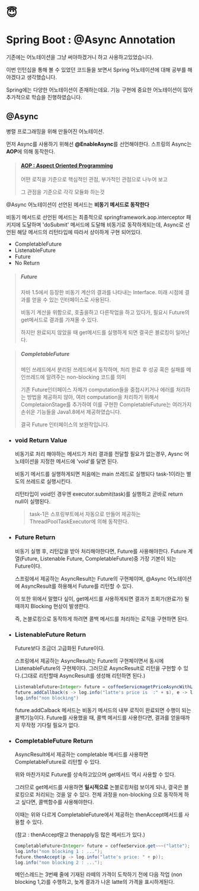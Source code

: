 # :innocent:

# Spring Boot : @Async Annotation

기존에는 어노테이션을 그냥 써야하겠거니 하고 사용하고있었습니다.

이번 인턴십을 통해 볼 수 있었던 코드들을 보면서 
Spring 어노테이션에 대해 공부를 해야겠다고 생각했습니다.

Spring에는 다양한 어노테이션이 존재하는데요.
기능 구현에 중요한 어노테이션이 많아 추가적으로 학습을 진행하였습니다.

## @Async

병렬 프로그래밍을 위해 만들어진 어노테이션.

먼저 Async를 사용하기 위해선 **@EnableAsync**를 선언해야한다.
스프링의 Async는 **AOP**에 의해 동작한다.

> #### [AOP : Aspect Oriented Programming](AOP.md)
>
> 어떤 로직을 기준으로 핵심적인 관점, 부가적인 관점으로 나누어 보고
>
> 그 관점을 기준으로 각각 모듈화 하는것

@Async 어노테이션이 선언된 메서드는 **비동기 메서드로 동작한다**

비동기 메서드로 선언된 메서드는 최종적으로
springframework.aop.interceptor 패키지에 도달하며 'doSubmit' 메서드에 도달해
비동기로 동작하게되는데, Async로 선언된 해당 메서드의 리턴타입에 따라서 상이하게 구현 되어있다.

* CompletableFuture
* ListenableFuture
* Future
* No Return

> ##### Future
>
> 자바 1.5에서 등장한 비동기 계산의 결과를 나타내는 Interface.
>미래 시점에 결과를 얻을 수 있는 인터페이스로 사용된다.
> 
>비동기 계산을 위함으로, 호출을하고 다른작업을 하고 있다가, 
> 필요시 Future의 get메서드로 결과를 가져올 수 있다.
>
> 하지만 완료되지 않았을 때 get메서드를 실행하게 되면 결국은 블로킹이 일어난다.

> ##### CompletableFuture
>
> 메인 쓰레드에서 분리된 쓰레드에서 동작하며, 처리 완료 후
>성공 혹은 실패를 메인쓰레드에 알려주는 non-blocking 코드를 의미
> 
>기존 Future인터페이스 자체가 computation들을 중첩시키거나
> 에러를 처리하는 방법을 제공하지 않아, 여러 computation을 처리하기 위해서 
>CompletaionStage를 추가하여 이를 구현한 CompletableFuture는 여러가지 손쉬운 기능들을
> Java1.8에서 제공하였습니다.
>
> 결국 Future 인터페이스의 보완작입니다.

 * ### void Return Value

   비동기로 처리 해야하는 메서드가 처리 결과를 전달할 필요가 없는경우,
   Aysnc 어노테이션을 지정한 메서드에 'void'를 달면 된다.

   비동기 메서드를 실행하게되면 처음에는 main 쓰레드로 실행되다
   task-1이라는  별도의 쓰레드로 실행시킨다.
   
   리턴타입이 void인 경우엔 executor.submit(task)를 실행하고 곧바로 return null이 실행된다.
   
   > task-1은 스프링부트에서 자동으로 만들어 제공하는 ThreadPoolTaskExecutor에 의해 동작한다.

 - ### Future Return

   비동기 실행 후, 리턴값을 받아 처리해야한다면, Future를 사용해야한다.
Future 계열(Future, Listenable Future, CompletableFuture)중 가장 기본이 되는 Future이다.

   스프링에서 제공하는 AsyncResult는 Future의 구현체이며,
@Async 어노테이션에 AsyncResult를 하용해서 Future를 리턴할 수 있다.

   이 또한 위에서 말했다 싶이, get메서드를 사용하게되면 결과가 조회가(완료가) 될 때까지
Blocking 현상이 발생한다.

   즉, 논블로킹으로 동작하게 하려면 콜백 메서드를 처리하는 로직을 구현하면 된다.

 - ### ListenableFuture Return

   Future보다 조금더 고급화된 Future이다. 

   스프링에서 제공하는 AsyncResult는 Future의 구현체이면서 동시에 ListenableFuture의 구현체이다.
   그러므로 AsyncResult로 리턴을 구현할 수 있다.(그대로 리턴할때 AsyncResult를 생성해 리턴하면 된다.)

   ```java
   ListenableFuture<Integer> future = coffeeServicmagetPriceAsyncWithListenableFuture("latte");
   future.addCallback(s -> log.info("latte's price is  :" + s), e -> log.info(e.getMesseage()));
   log.info("non blocking")
   ```

   future.addCalback 메서드는 비동기 메서드의 내부 로직이 완료되면 수행이 되는 콜백기능이다.
   Future를 사용했을 때, 콜백 메서드를 사용한다면, 결과를 얻을때까지 무작정 기다릴 필요가 없다.

 - ### CompletableFuture Return

   AsyncResult에서 제공하는 completable 메서드를 사용하면 CompletableFuture로 리턴할 수 있다.

   위와 마찬가지로 Future를 상속하고있으며 get메서드 역시 사용할 수 있다.
   
   그러므로 get메서드를 사용하면 **일시적으로** 논블로킹처럼 보이게 되나,
   결국은 블로킹으로 처리되는 것을 알 수 있다.
   전체 과정을 non-blocking 으로 동작하게 하고 싶다면, 콜백함수를 사용해야한다.
   
   이때는 위와 다르게 CompletableFuture에서 제공하는 thenAccept메서드를 사용할 수 있다.
   
   (참고 : thenAccept말고 thenapply등 많은 메서드가 있다.)
   
   ```java
   CompletableFuture<Integer> future = coffeeService.get~~~("latte");
   log.info("non blocking 1 : ...");
   future.thenAccept(p -> log.info("latte's price: " + p));
   log.info("non blocking 2 : ...");
   ```
   
   메인스레드는 3번째 줄에 기재된 라떼의 가격이 도착하기 전에 다음 작업 (non blocking 1,2)를 수행하고,
   늦게 결과가 나온 latte의 가격을 표시하게된다.
   
   


